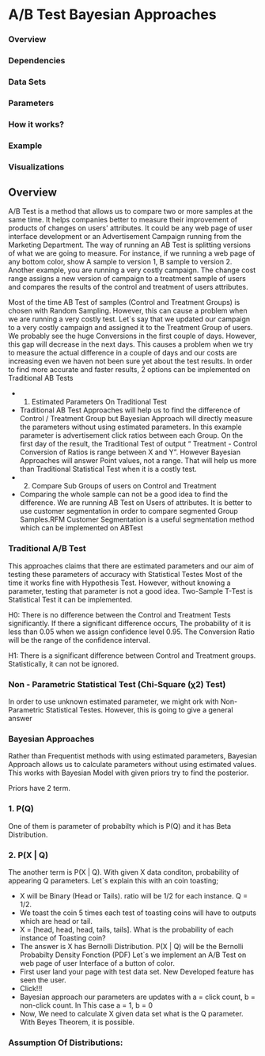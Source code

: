# A/B Test Bayesian Approaches
### Overview
### Dependencies
### Data Sets
### Parameters
### How it works?
### Example
### Visualizations

## Overview

A/B Test is a method that allows us to compare two or more samples at the same time. It helps companies better to measure their improvement of products of changes on users' attributes. It could be any web page of user interface development or an Advertisement Campaign running from the Marketing Department. The way of running an AB Test is splitting versions of what we are going to measure. For instance, if we running a web page of any bottom color, show A sample to version 1, B sample to version 2. Another example, you are running a very costly campaign. The change cost range assigns a new version of campaign to a treatment sample of users and compares the results of the control and treatment of users attributes.

Most of the time AB Test of samples (Control and Treatment Groups) is chosen with Random Sampling. However, this can cause a problem when we are running a very costly test. Let`s say that we updated our campaign to a very costly campaign and assigned it to the Treatment Group of users. We probably see the huge Conversions in the first couple of days. However, this gap will decrease in the next days. This causes a problem when we try to measure the actual difference in a couple of days and our costs are increasing even we haven not been sure yet about the test results. In order to find more accurate and faster results, 2 options can be implemented on Traditional AB Tests
- 1. Estimated Parameters On Traditional Test
- Traditional AB Test Approaches will help us to find the difference of Control / Treatment Group but Bayesian Approach will directly measure the parameters without using estimated parameters. In this example parameter is advertisement click ratios between each Group. On the first day of the result, the Traditional Test of output “ Treatment - Control Conversion of Ratios is range between X and Y”. However Bayesian Approaches will answer Point values, not a range. That will help us more than Traditional Statistical Test when it is a costly test. 
- 2. Compare Sub Groups of users on Control and Treatment
- Comparing the whole sample can not be a good idea to find the difference. We are running AB Test on Users of attributes. It is better to use customer segmentation in order to compare segmented Group Samples.RFM Customer Segmentation is a useful segmentation method which can be implemented on ABTest

### Traditional A/B Test

This approaches claims that there are estimated parameters and our aim of testing these parameters of accuracy with Statistical Testes Most of the time it works fine with Hypothesis Test.
However, without knowing a parameter, testing that parameter is not a good idea. Two-Sample T-Test is Statistical Test it can be implemented. 

H0: There is no difference between the Control and Treatment Tests significantly. If there a significant difference occurs, The probability of it is less than 0.05 when we assign confidence level 0.95. The Conversion Ratio will be the range of the confidence interval.

H1: There is a significant difference between Control and Treatment groups. Statistically, it can not be ignored.

### Non - Parametric Statistical Test (Chi-Square (χ2) Test) 

In order to use unknown estimated parameter, we might ork with Non-Parametric Statistical Testes. However, this is going to give a general answer

### Bayesian Approaches

Rather than Frequentist methods with using estimated parameters, Bayesian Approach allows us to calculate parameters without using estimated values. This works with Bayesian Model with given priors try to find the posterior.

Priors have 2 term.
### 1. P(Q) 
One of them is parameter of probabilty which is P(Q) and it has Beta Distribution. 

### 2. P(X | Q)
The another term is P(X | Q). 
With given X data conditon, probability of appearing Q parameters. 
Let`s explain this with an coin toasting;
- X will be Binary (Head or Tails). ratio will be 1/2 for each instance. Q = 1/2.
- We toast the coin 5 times each test of toasting coins will have to outputs which are head or tail. 
- X = [head, head, head, tails, tails]. What is the probability of each instance of Toasting coin?
- The answer is X has Bernolli Distribution. P(X | Q) will be the Bernolli Probabilty Density Fonction (PDF)
Let`s we implement an A/B Test on web page of user Interface of a button of color.
- First user land your page with test data set. New Developed feature has seen the user. 
- Click!!!
- Bayesian approach our parameters are updates with a = click count, b = non-click count. In This case a = 1, b = 0
- Now, We need to calculate X given data set what is the Q parameter. With Beyes Theorem, it is possible.

### Assumption Of Distributions:
